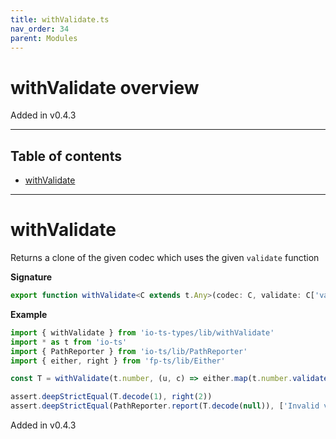 ```yaml
---
title: withValidate.ts
nav_order: 34
parent: Modules
---
```


# withValidate overview

Added in v0.4.3

---

<h2 class="text-delta">Table of contents</h2>

- [withValidate](#withvalidate)

---

# withValidate

Returns a clone of the given codec which uses the given `validate` function

**Signature**

```ts
export function withValidate<C extends t.Any>(codec: C, validate: C['validate'], name: string = codec.name): C { ... }
```

**Example**

```ts
import { withValidate } from 'io-ts-types/lib/withValidate'
import * as t from 'io-ts'
import { PathReporter } from 'io-ts/lib/PathReporter'
import { either, right } from 'fp-ts/lib/Either'

const T = withValidate(t.number, (u, c) => either.map(t.number.validate(u, c), n => n * 2))

assert.deepStrictEqual(T.decode(1), right(2))
assert.deepStrictEqual(PathReporter.report(T.decode(null)), ['Invalid value null supplied to : number'])
```

Added in v0.4.3
